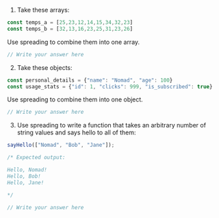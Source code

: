 1. Take these arrays:

```js
const temps_a = [25,23,12,14,15,34,32,23]
const temps_b = [32,13,16,23,25,31,23,26]
```

Use spreading to combine them into one array.

```js
// Write your answer here
```

2. Take these objects:

```js
const personal_details = {"name": "Nomad", "age": 100}
const usage_stats = {"id": 1, "clicks": 999, "is_subscribed": true}
```

Use spreading to combine them into one object.

```js
// Write your answer here
```

3. Use spreading to write a function that takes an arbitrary number of string values and says hello to all of them:

```js
sayHello(["Nomad", "Bob", "Jane"]);

/* Expected output:

Hello, Nomad!
Hello, Bob!
Hello, Jane!

*/
```

```js
// Write your answer here
```